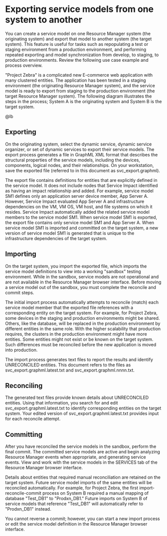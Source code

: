 # Exporting service models from one system to another

You can create a service model on one Resource Manager system (the
originating system) and export that model to another system (the target
system). This feature is useful for tasks such as repopulating a test or
staging environment from a production environment, and performing
repeated exporting and model synchronization from develop, to staging,
to production environments. Review the following use case example and
process overview.

"Project Zebra" is a complicated new E-commerce web application with
many clustered entities. The application has been tested in a staging
environment (the originating Resource Manager system), and the service
model is ready to export from staging to the production environment (the
target Resource Manager system). The following diagram illustrates the
steps in the process; System A is the originating system and System B is
the target system.

@lb[](img/exporting-overview-ex-im.png)

## Exporting

On the originating system, select the dynamic service, dynamic service
organizer, or set of dynamic services to export their service models.
The export process generates a file in GraphML XML format that describes
the structural properties of the service models, including the devices,
components, logical nodes, and their relationships. On your workstation,
save the exported file (referred to in this document as
svc_export.graphml).

The export file contains definitions for entities that are explicitly
defined in the service model. It does not include nodes that Service
Impact identified as having an impact relationship and added. For
example, service model SM1 defines only an application server device
member, App Server A. However, Service Impact evaluated App Server A and
infrastructure dependencies on the VM, VM OS, VM host, and file systems
on which it resides. Service Impact automatically added the related
service model members to the service model SM1. When service model SM1
is exported, the export file contains only service model SM1 and App
Server A. When service model SM1 is imported and committed on the target
system, a new version of service model SM1 is generated that is unique
to the infrastructure dependencies of the target system.

## Importing

On the target system, you import the exported file, which imports the
service model definitions to view into a working "sandbox" testing
environment. While in the sandbox, service models are not operational
and are not available in the Resource Manager browser interface. Before
moving a service model out of the sandbox, you must complete the
reconcile and commit steps.

The initial import process automatically attempts to reconcile (match)
each service model member that the exported file references with a
corresponding entity on the target system. For example, for Project
Zebra, some devices in the staging and production environments might be
shared. Others, like the database, will be replaced in the production
environment by different entities in the same role. With the higher
scalability that production requires, the clusters in the production
environment might have more entities. Some entities might not exist or
be known on the target system. Such differences must be reconciled
before the new application is moved into production.

The import process generates text files to report the results and
identify UNRECONCILED entities. This document refers to the files as
svc_export.graphml.latest.txt and svc_export.graphml.nnnn.txt.

## Reconciling

The generated text files provide known details about UNRECONCILED
entities. Using that information, you search for and edit
svc_export.graphml.latest.txt to identify corresponding entities on the
target system. Your edited version of svc_export.graphml.latest.txt
provides input for each reconcile attempt.

## Committing

After you have reconciled the service models in the sandbox, perform the
final commit. The committed service models are active and begin
analyzing Resource Manager events when appropriate, and generating
service events. View and work with the service models in the SERVICES
tab of the Resource Manager browser interface.

Details about entities that required manual reconciliation are retained
on the target system. Future service model imports of the same entities
will be reconciled automatically. For example, for Project Zebra, the
first import-reconcile-commit process on System B required a manual
mapping of database "Test_DB1" to "Prodxn_DB1." Future imports on System
B of service models that reference "Test_DB1" will automatically refer
to "Prodxn_DB1" instead.

You cannot reverse a commit; however, you can start a new import process
or edit the service model definition in the Resource Manager browser
interface.


